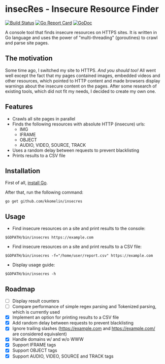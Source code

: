 # insecRes - Insecure Resource Finder
[![Build Status](https://travis-ci.org/kkomelin/insecres.svg)](https://travis-ci.org/kkomelin/insecres)
[![Go Report Card](https://goreportcard.com/badge/github.com/kkomelin/insecres)](https://goreportcard.com/report/github.com/kkomelin/insecres)
[![GoDoc](https://godoc.org/github.com/kkomelin/insecres?status.png)](http://godoc.org/github.com/kkomelin/insecres)

A console tool that finds insecure resources on HTTPS sites.
It is written in Go language and uses the power of "multi-threading" (goroutines) to crawl and parse site pages.

## The motivation

Some time ago, I switched my site to HTTPS. _And you should too!_
All went well except the fact that my pages contained images, embedded videos and other resources,
which pointed to HTTP content and made browsers display warnings about the insecure content on the pages.
After some research of existing tools, which did not fit my needs, I decided to create my own one.

## Features

- Crawls all site pages in parallel
- Finds the following resources with absolute HTTP (insecure) urls:
  - IMG
  - IFRAME
  - OBJECT
  - AUDIO, VIDEO, SOURCE, TRACK
- Uses a random delay between requests to prevent blacklisting
- Prints results to a CSV file

## Installation

First of all, [install Go](https://golang.org/doc/install).

After that, run the following command:

```
go get github.com/kkomelin/insecres
```

## Usage

- Find insecure resources on a site and print results to the console:
```
$GOPATH/bin/insecres https://example.com
```
- Find insecure resources on a site and print results to a CSV file:
```
$GOPATH/bin/insecres -f="/home/user/report.csv" https://example.com
```
- Display usage guide:
```
$GOPATH/bin/insecres -h
```

## Roadmap

- [ ] Display result counters
- [ ] Compare performance of simple regex parsing and Tokenized parsing, which is currently used
- [x] Implement an option for printing results to a CSV file
- [x] Add random delay between requests to prevent blacklisting
- [x] Ignore trailing slashes (https://example.com and https://example.com/ are considered equivalent)
- [x] Handle domains w/ and w/o WWW
- [x] Support IFRAME tags
- [x] Support OBJECT tags
- [x] Support AUDIO, VIDEO, SOURCE and TRACK tags
